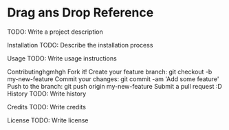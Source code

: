 # Drag ans Drop Reference
TODO: Write a project description

Installation
TODO: Describe the installation process

Usage
TODO: Write usage instructions

Contributinghgmhgh
Fork it!
Create your feature branch: git checkout -b my-new-feature
Commit your changes: git commit -am 'Add some feature'
Push to the branch: git push origin my-new-feature
Submit a pull request :D
History
TODO: Write history

Credits
TODO: Write credits

License
TODO: Write license